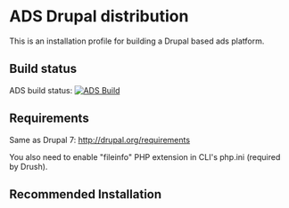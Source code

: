 ADS Drupal distribution
===

This is an installation profile for building a Drupal based ads platform.

Build status
------------
ADS build status:
[![ADS Build](https://travis-ci.org/mycognitive/ads.png "ADS Build")](https://travis-ci.org/mycognitive/ads)


Requirements
------------

Same as Drupal 7: http://drupal.org/requirements

You also need to enable "fileinfo" PHP extension in CLI's php.ini (required by Drush).

Recommended Installation
------------------------
